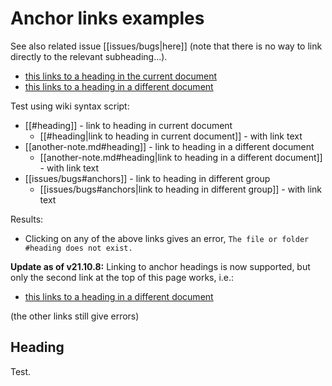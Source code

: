 # Anchor links examples

See also related issue [[issues/bugs|here]] (note that there is no way to link directly to the relevant subheading...).

- [this links to a heading in the current document](#heading)
- [this links to a heading in a different document](another-note.md#heading)

Test using wiki syntax script:

- [[#heading]] - link to heading in current document
  - [[#heading|link to heading in current document]] - with link text
- [[another-note.md#heading]] - link to heading in a different document
  - [[another-note.md#heading|link to heading in a different document]] - with link text
- [[issues/bugs#anchors]] - link to heading in different group
  - [[issues/bugs#anchors|link to heading in different group]] - with link text

Results:

- Clicking on any of the above links gives an error, `The file or folder #heading does not exist.`

**Update as of v21.10.8:** Linking to anchor headings is now supported, but only the second link at the top of this page works, i.e.:

- [this links to a heading in a different document](another-note.md#heading)

(the other links still give errors)

## Heading

Test.
